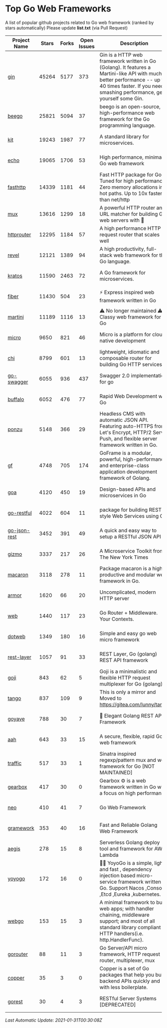 # Top Go Web Frameworks
A list of popular github projects related to Go web framework (ranked by stars automatically)
Please update **list.txt** (via Pull Request)

| Project Name | Stars | Forks | Open Issues | Description | Last Commit |
| ------------ | ----- | ----- | ----------- | ----------- | ----------- |
| [gin](https://github.com/gin-gonic/gin) | 45264 | 5177 | 373 | Gin is a HTTP web framework written in Go (Golang). It features a Martini-like API with much better performance -- up to 40 times faster. If you need smashing performance, get yourself some Gin. | 2021-01-27 01:58:21 |
| [beego](https://github.com/beego/beego) | 25821 | 5094 | 37 | beego is an open-source, high-performance web framework for the Go programming language. | 2021-01-29 10:19:44 |
| [kit](https://github.com/go-kit/kit) | 19243 | 1987 | 77 | A standard library for microservices. | 2020-11-30 02:00:37 |
| [echo](https://github.com/labstack/echo) | 19065 | 1706 | 53 | High performance, minimalist Go web framework | 2021-01-15 20:53:15 |
| [fasthttp](https://github.com/valyala/fasthttp) | 14339 | 1181 | 44 | Fast HTTP package for Go. Tuned for high performance. Zero memory allocations in hot paths. Up to 10x faster than net/http | 2021-01-27 16:18:23 |
| [mux](https://github.com/gorilla/mux) | 13616 | 1299 | 18 | A powerful HTTP router and URL matcher for building Go web servers with 🦍 | 2020-09-12 19:20:56 |
| [httprouter](https://github.com/julienschmidt/httprouter) | 12295 | 1184 | 57 | A high performance HTTP request router that scales well | 2020-09-21 13:50:23 |
| [revel](https://github.com/revel/revel) | 12121 | 1389 | 94 | A high productivity, full-stack web framework for the Go language. | 2020-07-12 05:57:36 |
| [kratos](https://github.com/go-kratos/kratos) | 11590 | 2463 | 72 | A Go framework for microservices. | 2021-01-10 07:33:01 |
| [fiber](https://github.com/gofiber/fiber) | 11430 | 504 | 23 | ⚡️ Express inspired web framework written in Go | 2021-01-25 14:51:30 |
| [martini](https://github.com/go-martini/martini) | 11189 | 1116 | 13 | ⚠️ No longer maintained ⚠️  Classy web framework for Go | 2017-01-21 21:58:54 |
| [micro](https://github.com/micro/micro) | 9650 | 821 | 46 | Micro is a platform for cloud native development | 2021-01-29 09:12:48 |
| [chi](https://github.com/go-chi/chi) | 8799 | 601 | 13 | lightweight, idiomatic and composable router for building Go HTTP services | 2020-12-24 17:28:05 |
| [go-swagger](https://github.com/go-swagger/go-swagger) | 6055 | 936 | 437 | Swagger 2.0 implementation for go | 2021-01-30 16:18:37 |
| [buffalo](https://github.com/gobuffalo/buffalo) | 6052 | 476 | 77 | Rapid Web Development w/ Go | 2021-01-18 12:48:47 |
| [ponzu](https://github.com/ponzu-cms/ponzu) | 5148 | 366 | 29 | Headless CMS with automatic JSON API. Featuring auto-HTTPS from Let's Encrypt, HTTP/2 Server Push, and flexible server framework written in Go. | 2020-01-02 00:14:32 |
| [gf](https://github.com/gogf/gf) | 4748 | 705 | 174 | GoFrame is a modular, powerful, high-performance and enterprise-class application development framework of Golang.  | 2021-01-30 15:05:02 |
| [goa](https://github.com/goadesign/goa) | 4120 | 450 | 19 | Design-based APIs and microservices in Go | 2021-01-26 20:34:03 |
| [go-restful](https://github.com/emicklei/go-restful) | 4022 | 604 | 11 | package for building REST-style Web Services using Go | 2020-11-10 21:14:31 |
| [go-json-rest](https://github.com/ant0ine/go-json-rest) | 3452 | 391 | 49 | A quick and easy way to setup a RESTful JSON API | 2017-09-13 04:12:08 |
| [gizmo](https://github.com/nytimes/gizmo) | 3337 | 217 | 26 | A Microservice Toolkit from The New York Times | 2020-08-25 21:02:25 |
| [macaron](https://github.com/go-macaron/macaron) | 3118 | 278 | 11 | Package macaron is a high productive and modular web framework in Go. | 2020-11-13 12:00:30 |
| [armor](https://github.com/labstack/armor) | 1620 | 66 | 20 | Uncomplicated, modern HTTP server | 2019-08-03 18:10:09 |
| [web](https://github.com/gocraft/web) | 1440 | 117 | 23 | Go Router + Middleware. Your Contexts. | 2019-02-07 15:06:52 |
| [dotweb](https://github.com/devfeel/dotweb) | 1349 | 180 | 16 | Simple and easy go web micro framework | 2021-01-29 00:59:21 |
| [rest-layer](https://github.com/rs/rest-layer) | 1057 | 91 | 33 | REST Layer, Go (golang) REST API framework | 2019-12-05 10:17:11 |
| [goji](https://github.com/goji/goji) | 843 | 62 | 5 | Goji is a minimalistic and flexible HTTP request multiplexer for Go (golang) | 2019-01-26 23:58:29 |
| [tango](https://github.com/lunny/tango) | 837 | 109 | 9 | This is only a mirror and Moved to https://gitea.com/lunny/tango | 2019-05-17 03:31:10 |
| [goyave](https://github.com/System-Glitch/goyave) | 788 | 30 | 7 | 🍐 Elegant Golang REST API Framework | 2020-12-29 12:58:59 |
| [aah](https://github.com/go-aah/aah) | 643 | 33 | 15 | A secure, flexible, rapid Go web framework | 2020-09-02 02:31:20 |
| [traffic](https://github.com/gravityblast/traffic) | 517 | 33 | 1 | Sinatra inspired regexp/pattern mux and web framework for Go [NOT MAINTAINED] | 2015-11-26 21:31:07 |
| [gearbox](https://github.com/gogearbox/gearbox) | 417 | 30 | 0 | Gearbox :gear: is a web framework written in Go with a focus on high performance | 2021-01-28 15:20:37 |
| [neo](https://github.com/ivpusic/neo) | 410 | 41 | 7 | Go Web Framework | 2017-08-14 23:54:31 |
| [gramework](https://github.com/gramework/gramework) | 353 | 40 | 16 | Fast and Reliable Golang Web Framework | 2020-01-21 17:51:59 |
| [aegis](https://github.com/tmaiaroto/aegis) | 278 | 15 | 8 | Serverless Golang deploy tool and framework for AWS Lambda | 2019-07-28 17:59:41 |
| [yoyogo](https://github.com/yoyofx/yoyogo) | 172 | 16 | 0 | 🦄🌈 YoyoGo is a simple, light and fast , dependency injection based micro-service framework written in Go. Support Nacos ,Consoul ,Etcd ,Eureka ,kubernetes. | 2021-01-21 07:36:21 |
| [webgo](https://github.com/bnkamalesh/webgo) | 153 | 15 | 3 | A minimal framework to build web apps; with handler chaining, middleware support; and most of all standard library compliant HTTP handlers(i.e. http.HandlerFunc). | 2020-07-14 17:20:04 |
| [gorouter](https://github.com/vardius/gorouter) | 88 | 11 | 3 | Go Server/API micro framework, HTTP request router, multiplexer, mux | 2020-11-27 11:13:46 |
| [copper](https://github.com/tusharsoni/copper) | 35 | 3 | 0 | Copper is a set of Go packages that help you build backend APIs quickly and with less boilerplate. | 2020-09-14 13:55:44 |
| [gorest](https://github.com/tideland/gorest) | 30 | 4 | 3 | RESTful Server Systems [DEPRECATED] | 2017-11-10 13:00:37 |

*Last Automatic Update: 2021-01-31T00:30:08Z*